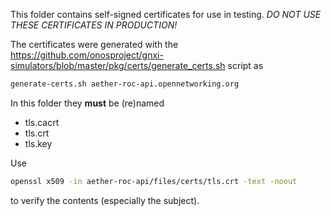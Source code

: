 This folder contains self-signed certificates for use in testing. _DO NOT USE THESE
CERTIFICATES IN PRODUCTION!_

The certificates were generated with the
https://github.com/onosproject/gnxi-simulators/blob/master/pkg/certs/generate_certs.sh 
script as
```bash
generate-certs.sh aether-roc-api.opennetworking.org
```

In this folder they **must** be (re)named
* tls.cacrt
* tls.crt
* tls.key

Use
```bash
openssl x509 -in aether-roc-api/files/certs/tls.crt -text -noout
```
to verify the contents (especially the subject).
